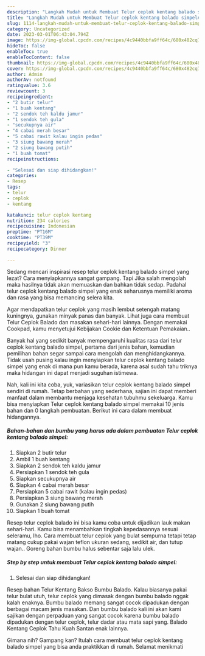 ```yaml
---
description: "Langkah Mudah untuk Membuat Telur ceplok kentang balado simpelAnti Ribet"
title: "Langkah Mudah untuk Membuat Telur ceplok kentang balado simpelAnti Ribet"
slug: 1114-langkah-mudah-untuk-membuat-telur-ceplok-kentang-balado-simpelanti-ribet
category: Uncategorized
date: 2023-03-01T06:43:04.794Z
image: https://img-global.cpcdn.com/recipes/4c9440bbfa9ff64c/680x482cq70/telur-ceplok-kentang-balado-simpel-foto-resep-utama.jpg
hideToc: false
enableToc: true
enableTocContent: false
thumbnail: https://img-global.cpcdn.com/recipes/4c9440bbfa9ff64c/680x482cq70/telur-ceplok-kentang-balado-simpel-foto-resep-utama.jpg
cover: https://img-global.cpcdn.com/recipes/4c9440bbfa9ff64c/680x482cq70/telur-ceplok-kentang-balado-simpel-foto-resep-utama.jpg
author: Admin
authorAv: notfound
ratingvalue: 3.6
reviewcount: 3
recipeingredient:
- "2 butir telur"
- "1 buah kentang"
- "2 sendok teh kaldu jamur"
- "1 sendok teh gula"
- "secukupnya air"
- "4 cabai merah besar"
- "5 cabai rawit kalau ingin pedas"
- "3 siung bawang merah"
- "2 siung bawang putih"
- "1 buah tomat"
recipeinstructions:

- "Selesai dan siap dihidangkan!"
categories:
- Resep
tags:
- telur
- ceplok
- kentang

katakunci: telur ceplok kentang 
nutrition: 234 calories
recipecuisine: Indonesian
preptime: "PT16M"
cooktime: "PT39M"
recipeyield: "3"
recipecategory: Dinner

---
```



Sedang mencari inspirasi resep telur ceplok kentang balado simpel yang lezat? Cara menyiapkannya sangat gampang. Tapi Jika salah mengolah maka hasilnya tidak akan memuaskan dan bahkan tidak sedap. Padahal telur ceplok kentang balado simpel yang enak seharusnya memiliki aroma dan rasa yang bisa memancing selera kita.


Agar mendapatkan telur ceplok yang masih lembut setengah matang kuningnya, gunakan minyak panas dan banyak. Lihat juga cara membuat Telur Ceplok Balado dan masakan sehari-hari lainnya. Dengan memakai Cookpad, kamu menyetujui Kebijakan Cookie dan Ketentuan Pemakaian..

Banyak hal yang sedikit banyak mempengaruhi kualitas rasa dari telur ceplok kentang balado simpel, pertama dari jenis bahan, kemudian pemilihan bahan segar sampai cara mengolah dan menghidangkannya. Tidak usah pusing kalau ingin menyiapkan telur ceplok kentang balado simpel yang enak di mana pun kamu berada, karena asal sudah tahu triknya maka hidangan ini dapat menjadi suguhan istimewa.


Nah, kali ini kita coba, yuk, variasikan telur ceplok kentang balado simpel sendiri di rumah. Tetap berbahan yang sederhana, sajian ini dapat memberi manfaat dalam membantu menjaga kesehatan tubuhmu sekeluarga. Kamu bisa menyiapkan Telur ceplok kentang balado simpel memakai 10 jenis bahan dan 0 langkah pembuatan. Berikut ini cara dalam membuat hidangannya.

<!--inarticleads1-->

##### Bahan-bahan dan bumbu yang harus ada dalam pembuatan Telur ceplok kentang balado simpel:

1. Siapkan 2 butir telur
1. Ambil 1 buah kentang
1. Siapkan 2 sendok teh kaldu jamur
1. Persiapkan 1 sendok teh gula
1. Siapkan secukupnya air
1. Siapkan 4 cabai merah besar
1. Persiapkan 5 cabai rawit (kalau ingin pedas)
1. Persiapkan 3 siung bawang merah
1. Gunakan 2 siung bawang putih
1. Siapkan 1 buah tomat


Resep telur ceplok balado ini bisa kamu coba untuk dijadikan lauk makan sehari-hari. Kamu bisa menambahkan tingkah kepedasannya sesuai seleramu, lho. Cara membuat telur ceplok yang bulat sempurna tetapi tetap matang cukup pakai wajan teflon ukuran sedang, sedikit air, dan tutup wajan.. Goreng bahan bumbu halus sebentar saja lalu ulek. 

<!--inarticleads2-->

##### Step by step untuk membuat Telur ceplok kentang balado simpel:


1. Selesai dan siap dihidangkan!

Resep bahan Telur Kentang Bakso Bumbu Balado. Kalau biasanya pakai telur bulat utuh, telur ceplok yang dimasak dengan bumbu balado nggak kalah enaknya. Bumbu balado memang sangat cocok dipadukan dengan berbagai macam jenis masakan. Dan bumbu balado kali ini akan kami sajikan dengan perpaduan yang sangat cocok karena bumbu balado dipadukan dengan telur ceplok, telur dadar atau mata sapi yang. Balado Kentang Ceplok Tahu Kuah Santan enak lainnya. 

Gimana nih? Gampang kan? Itulah cara membuat telur ceplok kentang balado simpel yang bisa anda praktikkan di rumah. Selamat menikmati
